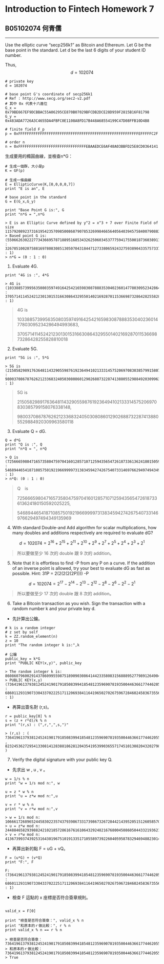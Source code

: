 # Introduction to Fintech Homework 7

## B05102074 何青儒

***

Use the elliptic curve “secp256k1” as Bitcoin and Ethereum. 
Let G be the base point in the standard. Let d be the last 6 digits of your student ID number.

Thus, $$d = 102074$$

  ```{sage}
# private key
d = 102074

# base point G's coordinate of secp256k1
# Ref : http://www.secg.org/sec2-v2.pdf
# 其中 0x 代表十六進位
G_x = 0x79BE667EF9DCBBAC55A06295CE870B07029BFCDB2DCE28D959F2815B16F81798
G_y = 0x483ADA7726A3C4655DA4FBFC0E1108A8FD17B448A68554199C47D08FFB10D4B8

# finite field F_p
p = 0xFFFFFFFFFFFFFFFFFFFFFFFFFFFFFFFFFFFFFFFFFFFFFFFFFFFFFFFEFFFFFC2F

# order n
n = 0xFFFFFFFFFFFFFFFFFFFFFFFFFFFFFFFEBAAEDCE6AF48A03BBFD25E8CD0364141
  ```

生成要用的橢圓曲線，並檢查n*G：

```{sage}
# 生成一個群，大小是p
K = GF(p)

# 生成一條曲線
E = EllipticCurve(K,[0,0,0,0,7])
print "E is an", E

# base point in the standard
G = E(G_x,G_y)

print "Base Point G is:", G
print "n*G = ",n*G
```

```{terminal}
> E is an Elliptic Curve defined by y^2 = x^3 + 7 over Finite Field of size 115792089237316195423570985008687907853269984665640564039457584007908834671663
> Based point G is: (55066263022277343669578718895168534326250603453777594175500187360389116729240 : 32670510020758816978083085130507043184471273380659243275938904335757337482424 : 1)
> n*G = (0 : 1 : 0)
```

1. Evaluate 4G.

```{sage}
print "4G is :", 4*G
```

```{terminal}
> 4G is (103388573995635080359749164254216598308788835304023601477803095234286494993683 : 37057141145242123013015316630864329550140216928701153669873286428255828810018 : 1)
```

> 4G is 
> 
> 103388573995635080359749164254216598308788835304023601477803095234286494993683,
> 
> 37057141145242123013015316630864329550140216928701153669873286428255828810018

2. Evaluate 5G.

```{sage}
print "5G is :", 5*G
```

```{terminal}
> 5G is (21505829891763648114329055987619236494102133314575206970830385799158076338148 : 98003708678762621233683240503080860129026887322874138805529884920309963580118 : 1)
```

> 5G is 
> 
> 21505829891763648114329055987619236494102133314575206970830385799158076338148,
> 
> 98003708678762621233683240503080860129026887322874138805529884920309963580118

3. Evaluate Q = dG.

```{sage}
Q = d*G
print "Q is :", Q
print "n*Q = ", n*Q
```

```{terminal}
> Q is (72566659804716573580475970416012857107125943565472618733613624180150592025225 : 54689446541871085750192196699997313834594274267540733146976629497494349135969 : 1)
> n*Q: (0 : 1 : 0)
```

> Q　is
> 
> 72566659804716573580475970416012857107125943565472618733613624180150592025225,
> 
> 54689446541871085750192196699997313834594274267540733146976629497494349135969

4. With standard Double-and Add algorithm for scalar multiplications, how many doubles and additions respectively are required to evaluate dG?

$$
d = 102074 = 2^{16} + 2^{15} + 2^{11} + 2^{10} + 2^9 + 2^7 + 2^5 + 2^4 + 2^3 + 2^1
$$
> 所以要做至少 16 次的 double 跟 9 次的 addition。

5. Note that it is effortless to find -P from any P on a curve. If the addition of an inverse point is allowed, try your best to evaluate dG as fast as possible. Hint: 31P = 2(2(2(2(2P)))) -P

$$
d = 102074 = 2^{17} - 2^{14} - 2^{13} - 2^{12} - 2^8 - 2^6 - 2^2 - 2^1
$$
> 所以要做至少 17 次的 double 跟 8 次的 addition。


6. Take a Bitcoin transaction as you wish. Sign the transaction with a random number k and your private key d.

- 先計算出公鑰。

```{sage}
# k is a random integer
# z set by self
k = ZZ.random_element(n)
z = 10
print "The random integer k is:",k

# 公鑰
public_key = k*G
print "PUBLIC KEY(x,y)", public_key
```

```{terminal}
> The random integer k is: 86086079600291437860995598751890903086414423358083156888952779891264904655193
> PUBLIC KEY(x,y) (73641961379381245241901791850839941854812359690781935004463661774462055865924 : 68601129319073304337022251711206938411641965027026759672846024583673556158430 : 1)
```

- 再算出簽名對 (r,s)。

```{sage}
r = public_key[0] % n
s = (z + r*d)/k % n
print "(r,s) : (",r,",",s,")"
```

```{terminal}
> (r,s) : ( 73641961379381245241901791850839941854812359690781935004463661774462055865924 , 82324536272954133081412838818628120435419539903655717451013082043202798222901 )
```

7. Verify the digital signature with your public key Q.

- 先求出 w , u , v 。

```{sage}
w = 1/s % n
print "w = 1/s mod n:", w

u = z * w % n
print "u = z*w mod n:",u

v = r * w % n
print "v = r*w mod n:",v
```

```{terminal}
> w = 1/s mod n: 106661726896524458302235743793986733173986732672844214395205151260585707540197
> u = z*w mod n: 24488465829398824210218572861676161064329248216768004508605044332193621952937
> v = r*w mod n: 41367399374392531643019675101913351710558973922604059587832946948823014169477
```

- 再算出新的點 F = uG + vQ。

```{sage}
F = (u*G) + (v*Q)
print "F:", F
```

```{terminal}
F: (73641961379381245241901791850839941854812359690781935004463661774462055865924 : 68601129319073304337022251711206938411641965027026759672846024583673556158430 : 1)
```

- 檢查 F 這點的 x 座標是否符合簽章規則。

```{sage}

valid_x = F[0]

print "檢查是否符合簽章：", valid_x % n
print "和原本的ｒ做比較：", r % n
print valid_x % n == r % n
```

```{terminal}
> 檢查是否符合簽章： 73641961379381245241901791850839941854812359690781935004463661774462055865924
> 和原本的ｒ做比較： 73641961379381245241901791850839941854812359690781935004463661774462055865924
> True
```